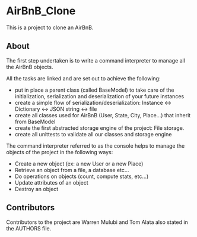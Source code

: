 # AirBnB_Clone


This is a project to clone an AirBnB.

## About
The first step undertaken is to write a command interpreter to manage all the AirBnB objects.

All the tasks are linked and are set out to achieve the following:
- put in place a parent class (called BaseModel) to take care of the initialization, serialization and deserialization of your future instances
- create a simple flow of serialization/deserialization: Instance <-> Dictionary <-> JSON string <-> file
- create all classes used for AirBnB (User, State, City, Place…) that inherit from BaseModel
- create the first abstracted storage engine of the project: File storage.
- create all unittests to validate all our classes and storage engine
    
The command interpreter referred to as the console helps to manage the objects of the project in the following ways:
- Create a new object (ex: a new User or a new Place)
- Retrieve an object from a file, a database etc…
- Do operations on objects (count, compute stats, etc…)
- Update attributes of an object
- Destroy an object
    
## Contributors
Contributors to the project are Warren Mulubi and Tom Alata also stated in the AUTHORS file.
